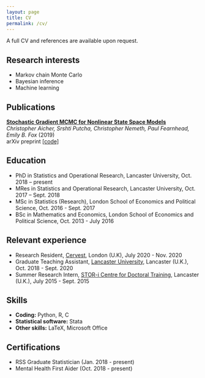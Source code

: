 ```yaml
---
layout: page
title: CV
permalink: /cv/
---
```

A full CV and references are available upon request. 

## Research interests
* Markov chain Monte Carlo
* Bayesian inference
* Machine learning

## Publications

**[Stochastic Gradient MCMC for Nonlinear State Space Models](https://arxiv.org/abs/1901.10568)** \
_Christopher Aicher, Srshti Putcha, Christopher Nemeth, Paul Fearnhead, Emily B. Fox_ (2019) \
arXiv preprint [[code]](https://github.com/sputcha1/sgmcmc_ssm_code)

## Education
* PhD in Statistics and Operational Research, Lancaster University, Oct. 2018 – present
* MRes in Statistics and Operational Research, Lancaster University, Oct. 2017 – Sept. 2018
* MSc in Statistics (Research), London School of Economics and Political Science, Oct. 2016 - Sept. 2017
* BSc in Mathematics and Economics, London School of Economics and Political Science, Oct. 2013 - July 2016

## Relevant experience
* Research Resident, [Cervest](https://cervest.earth), London (U.K), July 2020 - Nov. 2020
* Graduate Teaching Assistant, [Lancaster University](https://www.lancaster.ac.uk/maths/), Lancaster (U.K.), Oct. 2018 - Sept. 2020
* Summer Research Intern, [STOR-i Centre for Doctoral Training](https://www.lancaster.ac.uk/stor-i/), Lancaster (U.K.), July 2015 - Sept. 2015

## Skills
* **Coding:** Python, R, C
* **Statistical software:** Stata
* **Other skills:** LaTeX, Microsoft Office

## Certifications
* RSS Graduate Statistician (Jan. 2018 - present)
* Mental Health First Aider (Oct. 2018 - present)

